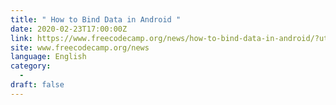 ```yaml
---
title: " How to Bind Data in Android "
date: 2020-02-23T17:00:00Z
link: https://www.freecodecamp.org/news/how-to-bind-data-in-android/?utm_medium=RSS&utm_source=news.12bit.vn
site: www.freecodecamp.org/news
language: English
category:
  -   
draft: false
---
```

